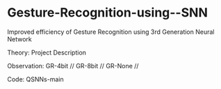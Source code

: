 # Gesture-Recognition-using--SNN
Improved efficiency of Gesture Recognition using 3rd Generation Neural Network

Theory:
Project Description

Observation: 
GR-4bit //
GR-8bit //
GR-None //

Code:
QSNNs-main
